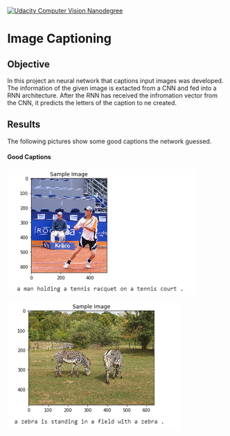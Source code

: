 [![Udacity Computer Vision Nanodegree](http://tugan0329.bitbucket.io/imgs/github/cvnd.svg)](https://www.udacity.com/course/computer-vision-nanodegree--nd891)


# Image Captioning 
## Objective 
In this project an neural network that captions input images was developed.
The information of the given image is extacted from a CNN and fed into a RNN architecture. After the RNN has received the infromation vector from the CNN, it predicts the letters of the caption to ne created.

## Results 

The following pictures show some good  captions the network guessed.

#### Good Captions

![picture and caption of a tennis player.](./images/tennis.PNG)

![picture and caption of a zebra.](./images/zebra.PNG)
